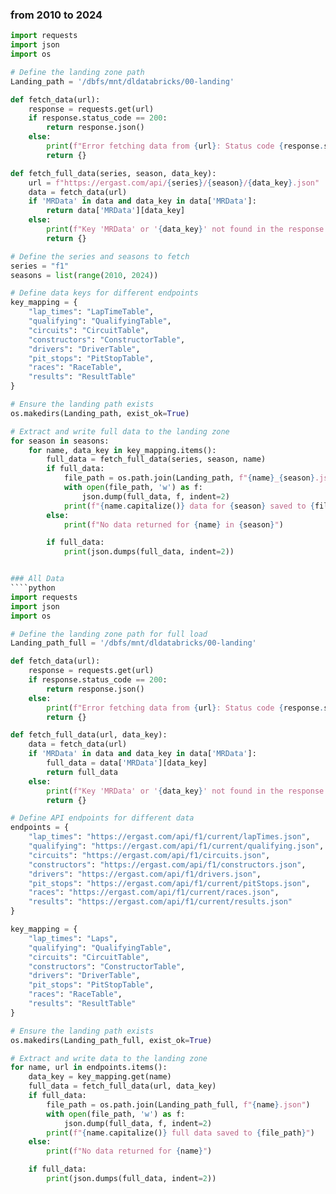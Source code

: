 ### from 2010 to 2024

````python
import requests
import json
import os

# Define the landing zone path
Landing_path = '/dbfs/mnt/dldatabricks/00-landing'

def fetch_data(url):
    response = requests.get(url)
    if response.status_code == 200:
        return response.json()
    else:
        print(f"Error fetching data from {url}: Status code {response.status_code}")
        return {}

def fetch_full_data(series, season, data_key):
    url = f"https://ergast.com/api/{series}/{season}/{data_key}.json"
    data = fetch_data(url)
    if 'MRData' in data and data_key in data['MRData']:
        return data['MRData'][data_key]
    else:
        print(f"Key 'MRData' or '{data_key}' not found in the response.")
        return {}

# Define the series and seasons to fetch
series = "f1"
seasons = list(range(2010, 2024))

# Define data keys for different endpoints
key_mapping = {
    "lap_times": "LapTimeTable",
    "qualifying": "QualifyingTable",
    "circuits": "CircuitTable",
    "constructors": "ConstructorTable",
    "drivers": "DriverTable",
    "pit_stops": "PitStopTable",
    "races": "RaceTable",
    "results": "ResultTable"
}

# Ensure the landing path exists
os.makedirs(Landing_path, exist_ok=True)

# Extract and write full data to the landing zone
for season in seasons:
    for name, data_key in key_mapping.items():
        full_data = fetch_full_data(series, season, name)
        if full_data:
            file_path = os.path.join(Landing_path, f"{name}_{season}.json")
            with open(file_path, 'w') as f:
                json.dump(full_data, f, indent=2)
            print(f"{name.capitalize()} data for {season} saved to {file_path}")
        else:
            print(f"No data returned for {name} in {season}")

        if full_data:
            print(json.dumps(full_data, indent=2))


### All Data
````python
import requests
import json
import os

# Define the landing zone path for full load
Landing_path_full = '/dbfs/mnt/dldatabricks/00-landing'

def fetch_data(url):
    response = requests.get(url)
    if response.status_code == 200:
        return response.json()
    else:
        print(f"Error fetching data from {url}: Status code {response.status_code}")
        return {}

def fetch_full_data(url, data_key):
    data = fetch_data(url)
    if 'MRData' in data and data_key in data['MRData']:
        full_data = data['MRData'][data_key]
        return full_data
    else:
        print(f"Key 'MRData' or '{data_key}' not found in the response.")
        return {}

# Define API endpoints for different data
endpoints = {
    "lap_times": "https://ergast.com/api/f1/current/lapTimes.json",
    "qualifying": "https://ergast.com/api/f1/current/qualifying.json",
    "circuits": "https://ergast.com/api/f1/circuits.json",
    "constructors": "https://ergast.com/api/f1/constructors.json",
    "drivers": "https://ergast.com/api/f1/drivers.json",
    "pit_stops": "https://ergast.com/api/f1/current/pitStops.json",
    "races": "https://ergast.com/api/f1/current/races.json",
    "results": "https://ergast.com/api/f1/current/results.json"
}

key_mapping = {
    "lap_times": "Laps",
    "qualifying": "QualifyingTable",
    "circuits": "CircuitTable",
    "constructors": "ConstructorTable",
    "drivers": "DriverTable",
    "pit_stops": "PitStopTable",
    "races": "RaceTable",
    "results": "ResultTable"
}

# Ensure the landing path exists
os.makedirs(Landing_path_full, exist_ok=True)

# Extract and write data to the landing zone
for name, url in endpoints.items():
    data_key = key_mapping.get(name)
    full_data = fetch_full_data(url, data_key)
    if full_data:
        file_path = os.path.join(Landing_path_full, f"{name}.json")
        with open(file_path, 'w') as f:
            json.dump(full_data, f, indent=2)
        print(f"{name.capitalize()} full data saved to {file_path}")
    else:
        print(f"No data returned for {name}")

    if full_data:
        print(json.dumps(full_data, indent=2))
